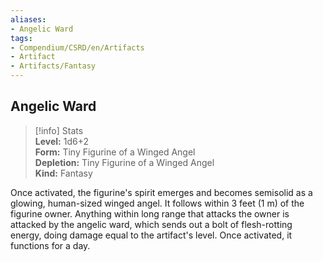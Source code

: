 ```yaml
---
aliases:
- Angelic Ward
tags:
- Compendium/CSRD/en/Artifacts
- Artifact
- Artifacts/Fantasy
---
```


  
## Angelic Ward  
>[!info] Stats  
> **Level:** 1d6+2  
> **Form:** Tiny Figurine of a Winged Angel  
> **Depletion:** Tiny Figurine of a Winged Angel  
> **Kind:** Fantasy
  
Once activated, the figurine's spirit emerges and becomes semisolid as a glowing, human-sized winged angel. It follows within 3 feet (1 m) of the figurine owner. Anything within long range that attacks the owner is attacked by the angelic ward, which sends out a bolt of flesh-rotting energy, doing damage equal to the artifact's level. Once activated, it functions for a day.